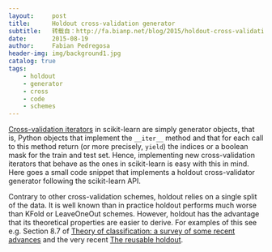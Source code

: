 ```yaml
---
layout:     post
title:      Holdout cross-validation generator
subtitle:   转载自：http://fa.bianp.net/blog/2015/holdout-cross-validation-generator/
date:       2015-08-19
author:     Fabian Pedregosa
header-img: img/background1.jpg
catalog: true
tags:
    - holdout
    - generator
    - cross
    - code
    - schemes
---
```


[Cross-validation iterators](http://scikit-learn.org/stable/modules/cross_validation.html#cross-validation-iterators) in scikit-learn are simply generator objects, that is, Python objects that implement the `__iter__` method and that for each call to this method return (or more precisely, `yield`) the indices or a boolean mask for the train and test set. Hence, implementing new cross-validation iterators that behave as the ones in scikit-learn is easy with this in mind. Here goes a small code snippet that implements a holdout cross-validator generator following the scikit-learn API. 

Contrary to other cross-validation schemes, holdout relies on a single split of the data. It is well known than in practice holdout performs much worse than KFold or LeaveOneOut schemes. However, holdout has the advantage that its theoretical properties are easier to derive. For examples of this see e.g. Section 8.7 of [Theory of classification: a survey of some recent advances](http://archive.numdam.org/ARCHIVE/PS/PS_2005__9_/PS_2005__9__323_0/PS_2005__9__323_0.pdf) and the very recent [The reusable holdout](https://www.sciencemag.org/content/349/6248/636.short).
